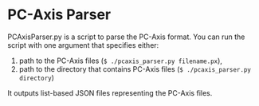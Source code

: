 PC-Axis Parser
==============

PCAxisParser.py is a script to parse the PC-Axis format. You can run the script with one argument that specifies either:

1. path to the PC-Axis files (`$ ./pcaxis_parser.py filename.px`),
2. path to the directory that contains PC-Axis files (`$ ./pcaxis_parser.py directory`)

It outputs list-based JSON files representing the PC-Axis files.
